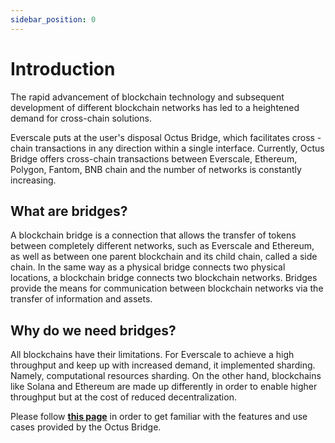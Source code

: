 ```yaml
---
sidebar_position: 0
---
```


# Introduction 

The rapid advancement of blockchain technology and subsequent development of different blockchain networks has led to a heightened demand for cross-chain solutions. 

Everscale puts at the user's disposal Octus Bridge, which facilitates cross - chain transactions in any direction within a single interface. Currently, Octus Bridge offers cross-chain transactions between Everscale, Ethereum, Polygon, Fantom, BNB chain and the number of networks is constantly increasing.


## What are bridges?

A blockchain bridge is a connection that allows the transfer of tokens between completely different networks, such as Everscale and Ethereum, as well as between one parent blockchain and its child chain, called a side chain. In the same way as a physical bridge connects two physical locations, a blockchain bridge connects two blockchain networks. Bridges provide the means for communication between blockchain networks via the transfer of information and assets.



## Why do we need bridges?

All blockchains have their limitations. For Everscale to achieve a high throughput and keep up with increased demand, it implemented sharding. Namely, computational resources sharding. On the other hand, blockchains like Solana and Ethereum are made up differently in order to enable higher throughput but at the cost of reduced decentralization.

Please follow [**this page**](use-cases.md) in order to get familiar with the features and use cases provided by the Octus Bridge.
